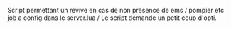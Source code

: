 Script permettant un revive en cas de non présence de ems / pompier etc job a config dans le server.lua / Le script demande un petit coup d'opti.
